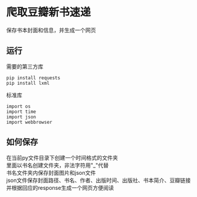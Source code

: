 ﻿# 爬取豆瓣新书速递
保存书本封面和信息，并生成一个网页
## 运行
需要的第三方库
```
pip install requests
pip install lxml
```
标准库
```
import os
import time
import json
import webbrowser
```
## 如何保存
在当前py文件目录下创建一个时间格式的文件夹<br>
里面以书名创建文件夹，非法字符用"_"代替<br>
书名文件夹内保存封面图片和json文件<br>
json文件保存封面路径、书名、作者、出版时间、出版社、书本简介、豆瓣链接<br>
并根据回应的response生成一个网页方便阅读<br>